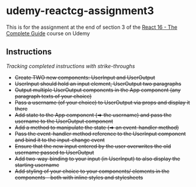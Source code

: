 # udemy-reactcg-assignment3

This is for the assignment at the end of section 3 of the [React 16 - The Complete Guide](https://www.udemy.com/react-the-complete-guide-incl-redux/) course on Udemy

## Instructions
_Tracking completed instructions with strike-throughs_
* ~~Create TWO new components: UserInput and UserOutput~~
* ~~UserInput should hold an input element, UserOutput two paragraphs~~
* ~~Output multiple UserOutput components in the App component (any paragraph texts of your choice)~~
* ~~Pass a username (of your choice) to UserOutput via props and display it there~~
* ~~Add state to the App component (=> the username) and pass the username to the UserOutput component~~
* ~~Add a method to manipulate the state (=> an event-handler method)~~
* ~~Pass the event-handler method reference to the UserInput component and bind it to the input-change event~~
* ~~Ensure that the new input entered by the user overwrites the old username passed to UserOutput~~
* ~~Add two-way-binding to your input (in UserInput) to also display the starting username~~
* ~~Add styling of your choice to your components/ elements in the components - both with inline styles and stylesheets~~
